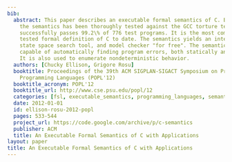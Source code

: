 ```yaml
---
bib:
  abstract: This paper describes an executable formal semantics of C. Being executable,
    the semantics has been thoroughly tested against the GCC torture test suite and
    successfully passes 99.2\% of 776 test programs. It is the most complete and thoroughly
    tested formal definition of C to date. The semantics yields an interpreter, debugger,
    state space search tool, and model checker "for free". The semantics is shown
    capable of automatically finding program errors, both statically and at runtime.
    It is also used to enumerate nondeterministic behavior.
  authors: [Chucky Ellison, Grigore Rosu]
  booktitle: Proceedings of the 39th ACM SIGPLAN-SIGACT Symposium on Principles of
    Programming Languages (POPL'12)
  booktitle_acronym: POPL'12
  booktitle_url: http://www.cse.psu.edu/popl/12
  categories: [fsl, executable_semantics, programming_languages, semantics, k]
  date: 2012-01-01
  id: ellison-rosu-2012-popl
  pages: 533-544
  project_url: https://code.google.com/archive/p/c-semantics
  publisher: ACM
  title: An Executable Formal Semantics of C with Applications
layout: paper
title: An Executable Formal Semantics of C with Applications
---
```

